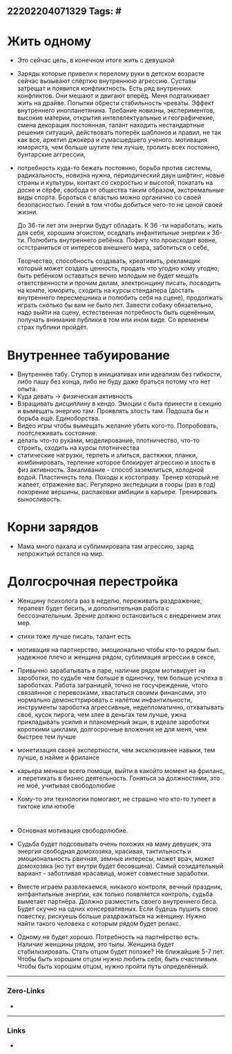 22202204071329
Tags: # 
---
# Жить одному
 - Это сейчас цель, в конечном итоге жить с девушкой
 
 - Заряды которые привели к перелому руки в детском возрасте сейчас вызывают спёрткю внутреннюю агрессию. Суставы затрещат и появится конфликтность. Есть ряд внутренних конфликтов. Они мешают и двигают вперёд. Меня подталкивает жить на драйве. Попытки обрести стабильность чреваты. Эффект внутреннего инопланетянина. Требание новизны, экспериментов, высокие материи, открытия интелелектуальные и географичекие, смена декорация постоянная, талант находить нестандартные решения ситуаций, действовать поперёк шаблонов и правил, не так как все, архетип джокера и сумасшедшего ученого. мотивация юмориста, чем больше шутите тем лучше, тролить всех постоянно, бунтарские аггрессии, 
 
 - потребность куда-то бежать постоянно, борьба против системы, радикальность, 
    новизна нужна, периодический даун шифтинг, новые страны и культуры, контакт со скоростью и высотой, покатать на доске и сёрфе, свобода от общества таким образом, экстремальные виды спорта. Бороться с властью можно органично со своей безопасностью. Гений в том чтобы добиться чего-то не ценой своей жизни. 
	
	До 36-ти лет эти энергии будут обладать. К 36 -ти наработать, жить для себя, хорошим эгоистом, оседлать инфантильные энергии к 36-ти. Полюбить внутреннего ребёнка. Пофигу что происходит вовне, остстраниться от интересов внешнего мира, заботиться о себе, 
	
	Творчество, способность создавать, креативить, рекламщик который может создать ценность, продать что угодно кому угодно, быть ребёнком оставаться вечно молодым не будет мещать ответственности и прочим делам, электронщину писать, посводить на компе, юморить, сходить на курсы стендапера (достать внутреннего пересмешника и полюбить себя на сцене), продолжать играть сколько бы вам не было лет. Завести собаку обязательно, надо выйти на сцену, естественная потребность быть оценённым, получать внимание публики в том или ином виде. Со временем страх публики пройдёт.
	
# Внутреннее табуирование

   - Внутреннее табу. Ступор в инициативах или идеализм без гибкости, либо пашу без конца, либо не буду даже браться потому что нет опыта. 
   - Куда девать -> физическая активность
   - Взращивать дисциплину в кендо. Эмоции с быта принести в секцию и вымещать энергию там. Проявлять злость там. Подошла бы и борьба ещё. Единоборства.  
   - Видео игры чтобы вымещать желание убить кого-то. Попробовать, поотслеживать состояние. 
   - делать что-то руками, моделирование, плотничество, что-то строить, сходить на курсы плотничества
   - статические нагрузки, терпеть и злиться, растяжки, планки, комбинировать, терпение которое блокирует агрессию и злость в физ активность. Закаливание - способ заземлиться, холодной водой. Пластичнсть тела. Походы к костоправу. Тренер который не жалеет, отражение вас. Регулярно экспедиции в гооры (раз в год) покорение вершины, распаковки амбиции в карьере. Тренировать выносливость.
	
# Корни зарядов
 - Мама много пахала и сублимировала там агрессию, заряд непрожитый остался на мир. 

# Долгосрочная перестройка
 - Женщину психолога раз в неделю, переживать раздражение, терапевт будет бесить, и дополнительная работа с бессознательным. Зрение должно остановиться с внедрением этих мер.

- стихи тоже лучше писать, талант есть

- мотивация на партнерство, эмоционально чтобы кто-то рядом был. надежное плечо и женщина рядом, сублимация агрессии в сексе, 

- Привычно зарабатывать в паре, наличие рядом мотивирует на зароботки, по судьбе чем больше в одиночку, тем больше усчпеха в зароботках. Работа заграницей, точно не госучреждение, чтото связаянное с перевозками, хвастаться своими финансами, это нормально демонсттрировать с налётом инфантильности, инструменты зароботка агрессивные, недепломатично, отхватывать своё, кусок пирога, чем злее в деньгах тем лучше, ужна прикладывать усилия и планомерный экшн, в идеале зароботки короткими циклами, долгосрочные вложения не для меня, чем быстрее тем лучше

- монетизация своеё экспертности, чем эксклюзивнее навыки, тем лучше, в найме и фрилансе 

- карьера меньше всего помощи, выйти в какойто момент на фриланс, и перетикать в бизнес деятельность. Гоняться за должностями, это не моё, учитывая свободолюбие
- Кому-то эти технологии помогают, не страшно что кто-то тупеет в тиктоке или ютюбе   



#  

- Основная мотивация свободолюбие.

- Судьба будет подсовывать очень похожих на маму девушек, эта энергия свободная домохозяка, красивая, тактильность и эмоциональность рвичная, земные интересы, может врач, может домохозяка (но тут внутри будет бесовщина). Самый созидательный вариант - заботливая красавица, может совместные заработки.

- Вместе играем развлекаемся, никакого контроля, вечный праздник, интфантильные энергии, как только появляется контроль, судьба выметает партнёра. Должно разместить своего внутреннего беса. Будет скучно на одних консервативных. Если будешь пушить свою повестку, рискуешь больше раздражаться на женщину. Нужно найти такого человека с которым рядом будет релакс. 

- Одному не будет хорошо. Потребность на партнёрство есть. Наличие женщины рядом, это тылы. Женщина будет стабилизировать. Стать отцом будет попзже? Не ближайшие 5-7 лет. Чтобы быть хорошим отцом нужно любить себя, быть счастливым. Чтобы быть хорошим отцом, нужно пройти путь определённый.

---
### Zero-Links
-
---
### Links
- 


